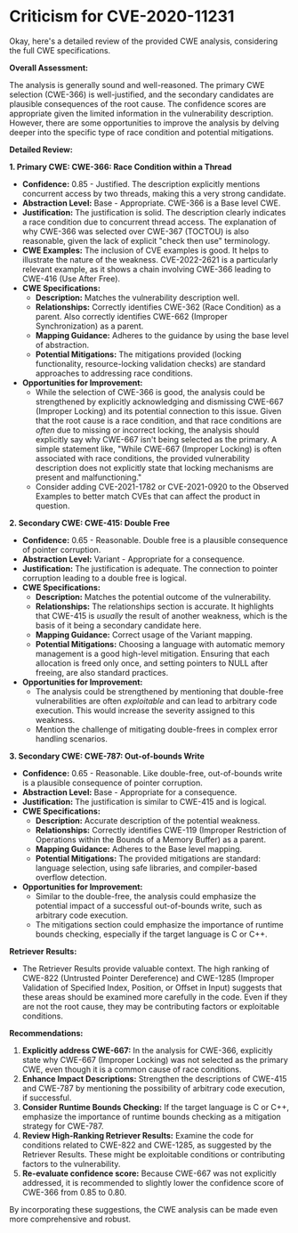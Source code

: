 # Criticism for CVE-2020-11231

Okay, here's a detailed review of the provided CWE analysis, considering the full CWE specifications.

**Overall Assessment:**

The analysis is generally sound and well-reasoned. The primary CWE selection (CWE-366) is well-justified, and the secondary candidates are plausible consequences of the root cause. The confidence scores are appropriate given the limited information in the vulnerability description. However, there are some opportunities to improve the analysis by delving deeper into the specific type of race condition and potential mitigations.

**Detailed Review:**

**1. Primary CWE: CWE-366: Race Condition within a Thread**

*   **Confidence:** 0.85 - Justified. The description explicitly mentions concurrent access by two threads, making this a very strong candidate.
*   **Abstraction Level:** Base - Appropriate. CWE-366 is a Base level CWE.
*   **Justification:** The justification is solid. The description clearly indicates a race condition due to concurrent thread access.  The explanation of why CWE-366 was selected over CWE-367 (TOCTOU) is also reasonable, given the lack of explicit "check then use" terminology.
*   **CWE Examples:** The inclusion of CVE examples is good. It helps to illustrate the nature of the weakness.  CVE-2022-2621 is a particularly relevant example, as it shows a chain involving CWE-366 leading to CWE-416 (Use After Free).
*   **CWE Specifications:**
    *   **Description:**  Matches the vulnerability description well.
    *   **Relationships:**  Correctly identifies CWE-362 (Race Condition) as a parent.  Also correctly identifies CWE-662 (Improper Synchronization) as a parent.
    *   **Mapping Guidance:**  Adheres to the guidance by using the base level of abstraction.
    *   **Potential Mitigations:** The mitigations provided (locking functionality, resource-locking validation checks) are standard approaches to addressing race conditions.
*   **Opportunities for Improvement:**
    *   While the selection of CWE-366 is good, the analysis could be strengthened by explicitly acknowledging and dismissing CWE-667 (Improper Locking) and its potential connection to this issue. Given that the root cause is a race condition, and that race conditions are *often* due to missing or incorrect locking, the analysis should explicitly say why CWE-667 isn't being selected as the primary. A simple statement like, "While CWE-667 (Improper Locking) is often associated with race conditions, the provided vulnerability description does not explicitly state that locking mechanisms are present and malfunctioning."
    *   Consider adding CVE-2021-1782 or CVE-2021-0920 to the Observed Examples to better match CVEs that can affect the product in question.

**2. Secondary CWE: CWE-415: Double Free**

*   **Confidence:** 0.65 - Reasonable. Double free is a plausible consequence of pointer corruption.
*   **Abstraction Level:** Variant - Appropriate for a consequence.
*   **Justification:** The justification is adequate.  The connection to pointer corruption leading to a double free is logical.
*   **CWE Specifications:**
    *   **Description:** Matches the potential outcome of the vulnerability.
    *   **Relationships:** The relationships section is accurate.  It highlights that CWE-415 is *usually* the result of another weakness, which is the basis of it being a secondary candidate here.
    *   **Mapping Guidance:** Correct usage of the Variant mapping.
    *   **Potential Mitigations:** Choosing a language with automatic memory management is a good high-level mitigation. Ensuring that each allocation is freed only once, and setting pointers to NULL after freeing, are also standard practices.
*   **Opportunities for Improvement:**
    *   The analysis could be strengthened by mentioning that double-free vulnerabilities are often *exploitable* and can lead to arbitrary code execution. This would increase the severity assigned to this weakness.
    *   Mention the challenge of mitigating double-frees in complex error handling scenarios.

**3. Secondary CWE: CWE-787: Out-of-bounds Write**

*   **Confidence:** 0.65 - Reasonable. Like double-free, out-of-bounds write is a plausible consequence of pointer corruption.
*   **Abstraction Level:** Base - Appropriate for a consequence.
*   **Justification:** The justification is similar to CWE-415 and is logical.
*   **CWE Specifications:**
    *   **Description:** Accurate description of the potential weakness.
    *   **Relationships:**  Correctly identifies CWE-119 (Improper Restriction of Operations within the Bounds of a Memory Buffer) as a parent.
    *   **Mapping Guidance:** Adheres to the Base level mapping.
    *   **Potential Mitigations:** The provided mitigations are standard: language selection, using safe libraries, and compiler-based overflow detection.
*   **Opportunities for Improvement:**
    *   Similar to the double-free, the analysis could emphasize the potential impact of a successful out-of-bounds write, such as arbitrary code execution.
    *   The mitigations section could emphasize the importance of runtime bounds checking, especially if the target language is C or C++.

**Retriever Results:**

*   The Retriever Results provide valuable context. The high ranking of CWE-822 (Untrusted Pointer Dereference) and CWE-1285 (Improper Validation of Specified Index, Position, or Offset in Input) suggests that these areas should be examined more carefully in the code. Even if they are not the root cause, they may be contributing factors or exploitable conditions.

**Recommendations:**

1.  **Explicitly address CWE-667:** In the analysis for CWE-366, explicitly state why CWE-667 (Improper Locking) was not selected as the primary CWE, even though it is a common cause of race conditions.
2.  **Enhance Impact Descriptions:** Strengthen the descriptions of CWE-415 and CWE-787 by mentioning the possibility of arbitrary code execution, if successful.
3.  **Consider Runtime Bounds Checking:** If the target language is C or C++, emphasize the importance of runtime bounds checking as a mitigation strategy for CWE-787.
4.  **Review High-Ranking Retriever Results:** Examine the code for conditions related to CWE-822 and CWE-1285, as suggested by the Retriever Results. These might be exploitable conditions or contributing factors to the vulnerability.
5.  **Re-evaluate confidence score:** Because CWE-667 was not explicitly addressed, it is recommended to slightly lower the confidence score of CWE-366 from 0.85 to 0.80.

By incorporating these suggestions, the CWE analysis can be made even more comprehensive and robust.